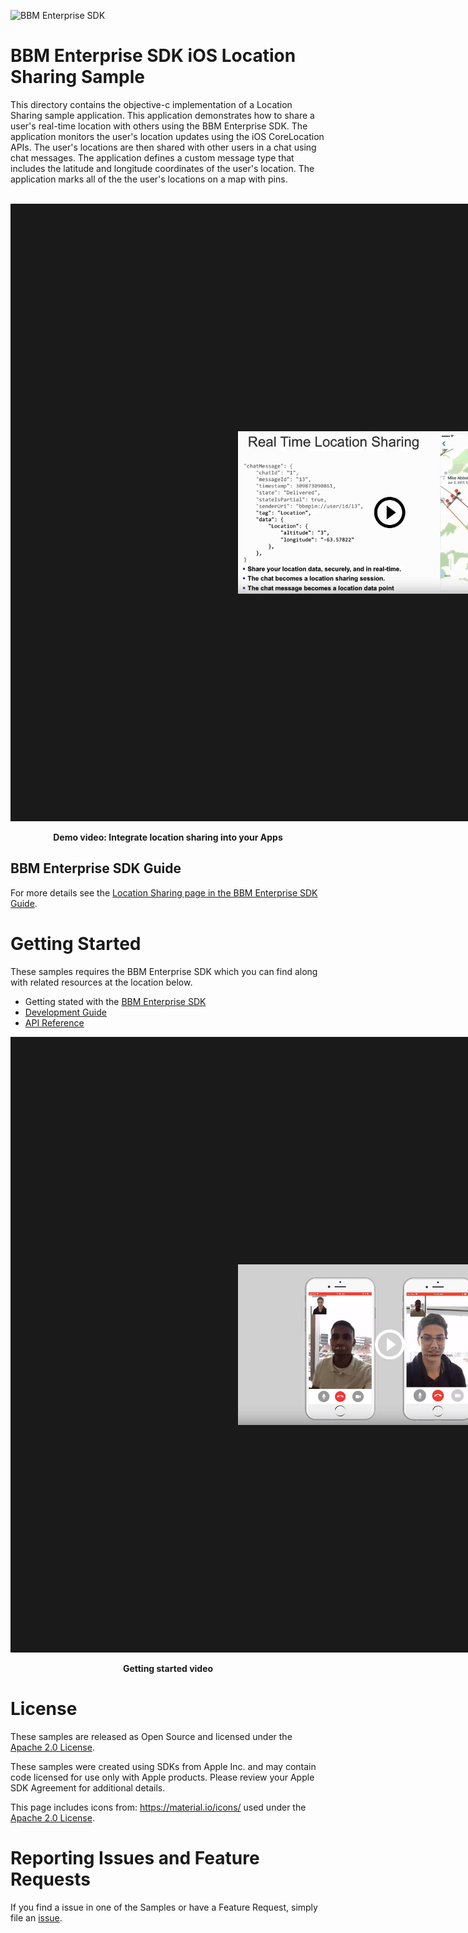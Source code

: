![BBM Enterprise SDK](https://developer.blackberry.com/files/bbm-enterprise/documents/guide/resources/images/bnr-bbm-enterprise-sdk-title.png)

# BBM Enterprise SDK iOS Location Sharing Sample

This directory contains the objective-c implementation of a Location
Sharing sample application. 
This application demonstrates how to share a user's real-time location 
with others using the BBM Enterprise SDK.
The application monitors the user's location updates using the iOS
CoreLocation APIs. The user's locations are then shared with other users in a
chat using chat messages. The application defines a custom message type that
includes the latitude and longitude coordinates of the user's location. The
application marks all of the the user's locations on a map with pins.

<p align="center">
<br>
    <a href="http://www.youtube.com/watch?feature=player_embedded&v=39-vppZwHpA"
      target="_blank"><img src="../images/bbme-sdk-ios-locationsharing.jpg" 
      alt=Integrate Location Sharing into your Apps" width="486" height="" border="364"/></a>
</p>
<p align="center">
 <b>Demo video: Integrate location sharing into your Apps</b>
</p>


## BBM Enterprise SDK Guide 
For more details see the 
[Location Sharing page in the BBM Enterprise SDK Guide](https://developer.blackberry.com/files/bbm-enterprise/documents/guide/html/examples/ios/LocationSharing/README.html).

# Getting Started

These samples requires the BBM Enterprise SDK which you can find along with related resources at the location below.
    
* Getting stated with the [BBM Enterprise SDK](https://developers.blackberry.com/us/en/products/blackberry-bbm-enterprise-sdk.html)
* [Development Guide](https://developer.blackberry.com/files/bbm-enterprise/documents/guide/html/index.html)
* [API Reference](https://developer.blackberry.com/files/bbm-enterprise/documents/guide/reference/ios/index.html)

<p align="center">
    <a href="http://www.youtube.com/watch?feature=player_embedded&v=9A5fbfFTEo0"
      target="_blank"><img src="../images/bbme-sdk-ios-getting-started.jpg" 
      alt="YouTube Getting Started Video" width="486" height="" border="364"/></a>
</p>
<p align="center">
 <b>Getting started video</b>
</p>


# License

These samples are released as Open Source and licensed under the
[Apache 2.0 License](http://www.apache.org/licenses/LICENSE-2.0.html). 

These samples were created using SDKs from Apple Inc. and may contain code
licensed for use only with Apple products. Please review your Apple SDK
Agreement for additional details.

This page includes icons from: https://material.io/icons/ used under the [Apache 2.0 License](http://www.apache.org/licenses/LICENSE-2.0.html).

# Reporting Issues and Feature Requests

If you find a issue in one of the Samples or have a Feature Request, simply file an [issue](https://github.com/blackberry/bbme-sdk-ios-samples/issues).

